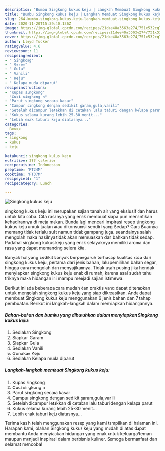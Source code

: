```yaml
---
description: "Bumbu Singkong kukus keju | Langkah Membuat Singkong kukus keju Yang Bikin Ngiler"
title: "Bumbu Singkong kukus keju | Langkah Membuat Singkong kukus keju Yang Bikin Ngiler"
slug: 264-bumbu-singkong-kukus-keju-langkah-membuat-singkong-kukus-keju-yang-bikin-ngiler
date: 2020-11-20T15:39:40.136Z
image: https://img-global.cpcdn.com/recipes/21dee48a3563e274/751x532cq70/singkong-kukus-keju-foto-resep-utama.jpg
thumbnail: https://img-global.cpcdn.com/recipes/21dee48a3563e274/751x532cq70/singkong-kukus-keju-foto-resep-utama.jpg
cover: https://img-global.cpcdn.com/recipes/21dee48a3563e274/751x532cq70/singkong-kukus-keju-foto-resep-utama.jpg
author: Lloyd Tucker
ratingvalue: 4.6
reviewcount: 11
recipeingredient:
- " Singkong"
- " Garam"
- " Gula"
- " Vanili"
- " Keju"
- " Kelapa muda diparut"
recipeinstructions:
- "Kupas singkong"
- "Cuci singkong n"
- "Parut singkong secara kasar"
- "Campur singkong dengan sedikit garam,gula,vanili"
- "Setelah dicampur letakkan di cetakan lalu taburi dengan kelapa parut"
- "Kukus selama kurang lebih 25-30 menit..."
- "Lebih enak taburi keju diatasnya..."
categories:
- Resep
tags:
- singkong
- kukus
- keju

katakunci: singkong kukus keju 
nutrition: 183 calories
recipecuisine: Indonesian
preptime: "PT24M"
cooktime: "PT37M"
recipeyield: "1"
recipecategory: Lunch

---
```



![Singkong kukus keju](https://img-global.cpcdn.com/recipes/21dee48a3563e274/751x532cq70/singkong-kukus-keju-foto-resep-utama.jpg)


singkong kukus keju ini merupakan sajian tanah air yang ekslusif dan harus untuk kita coba. Cita rasanya yang enak membuat siapa pun menantikan kehadirannya di meja makan.
Bunda lagi mencari inspirasi resep singkong kukus keju untuk jualan atau dikonsumsi sendiri yang Sedap? Cara Buatnya memang tidak terlalu sulit namun tidak gampang juga. seandainya salah mengolah maka hasilnya tidak akan memuaskan dan bahkan tidak sedap. Padahal singkong kukus keju yang enak selayaknya memiliki aroma dan rasa yang dapat memancing selera kita.

Banyak hal yang sedikit banyak berpengaruh terhadap kualitas rasa dari singkong kukus keju, pertama dari jenis bahan, lalu pemilihan bahan segar, hingga cara mengolah dan menyajikannya. Tidak usah pusing jika hendak menyiapkan singkong kukus keju enak di rumah, karena asal sudah tahu triknya maka hidangan ini mampu menjadi sajian istimewa.




Berikut ini ada beberapa cara mudah dan praktis yang dapat diterapkan untuk mengolah singkong kukus keju yang siap dikreasikan. Anda dapat membuat Singkong kukus keju menggunakan 6 jenis bahan dan 7 tahap pembuatan. Berikut ini langkah-langkah dalam menyiapkan hidangannya.

<!--inarticleads1-->

##### Bahan-bahan dan bumbu yang dibutuhkan dalam menyiapkan Singkong kukus keju:

1. Sediakan  Singkong
1. Siapkan  Garam
1. Siapkan  Gula
1. Sediakan  Vanili
1. Gunakan  Keju
1. Sediakan  Kelapa muda diparut




<!--inarticleads2-->

##### Langkah-langkah membuat Singkong kukus keju:

1. Kupas singkong
1. Cuci singkong n
1. Parut singkong secara kasar
1. Campur singkong dengan sedikit garam,gula,vanili
1. Setelah dicampur letakkan di cetakan lalu taburi dengan kelapa parut
1. Kukus selama kurang lebih 25-30 menit...
1. Lebih enak taburi keju diatasnya...




Terima kasih telah menggunakan resep yang kami tampilkan di halaman ini. Harapan kami, olahan Singkong kukus keju yang mudah di atas dapat membantu Anda menyiapkan hidangan yang enak untuk keluarga/teman maupun menjadi inspirasi dalam berbisnis kuliner. Semoga bermanfaat dan selamat mencoba!
